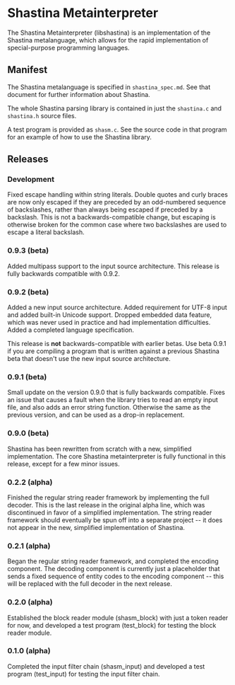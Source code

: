 # Shastina Metainterpreter
The Shastina Metainterpreter (libshastina) is an implementation of the Shastina metalanguage, which allows for the rapid implementation of special-purpose programming languages.

## Manifest

The Shastina metalanguage is specified in `shastina_spec.md`.  See that document for further information about Shastina.

The whole Shastina parsing library is contained in just the `shastina.c` and `shastina.h` source files.

A test program is provided as `shasm.c`.  See the source code in that program for an example of how to use the Shastina library.

## Releases

### Development

Fixed escape handling within string literals.  Double quotes and curly braces are now only escaped if they are preceded by an odd-numbered sequence of backslashes, rather than always being escaped if preceded by a backslash.  This is not a backwards-compatible change, but escaping is otherwise broken for the common case where two backslashes are used to escape a literal backslash.

### 0.9.3 (beta)

Added multipass support to the input source architecture.  This release is fully backwards compatible with 0.9.2.

### 0.9.2 (beta)

Added a new input source architecture.  Added requirement for UTF-8 input and added built-in Unicode support.  Dropped embedded data feature, which was never used in practice and had implementation difficulties.  Added a completed language specification.

This release is __not__ backwards-compatible with earlier betas.  Use beta 0.9.1 if you are compiling a program that is written against a previous Shastina beta that doesn't use the new input source architecture.

### 0.9.1 (beta)

Small update on the version 0.9.0 that is fully backwards compatible.  Fixes an issue that causes a fault when the library tries to read an empty input file, and also adds an error string function.  Otherwise the same as the previous version, and can be used as a drop-in replacement.

### 0.9.0 (beta)

Shastina has been rewritten from scratch with a new, simplified implementation.  The core Shastina metainterpreter is fully functional in this release, except for a few minor issues.

### 0.2.2 (alpha)

Finished the regular string reader framework by implementing the full decoder.  This is the last release in the original alpha line, which was discontinued in favor of a simplified implementation.  The string reader framework should eventually be spun off into a separate project -- it does not appear in the new, simplified implementation of Shastina.

### 0.2.1 (alpha)

Began the regular string reader framework, and completed the encoding component.  The decoding component is currently just a placeholder that sends a fixed sequence of entity codes to the encoding component -- this will be replaced with the full decoder in the next release.

### 0.2.0 (alpha)

Established the block reader module (shasm_block) with just a token reader for now, and developed a test program (test_block) for testing the block reader module.

### 0.1.0 (alpha)

Completed the input filter chain (shasm_input) and developed a test program (test_input) for testing the input filter chain.
